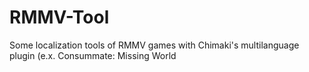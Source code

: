 # RMMV-Tool
Some localization tools of RMMV games with Chimaki's multilanguage plugin (e.x. Consummate: Missing World
